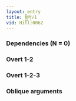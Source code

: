 ```yaml
---
layout: entry
title: སྐྱིག་√1
vid: Hill:0062
---
```

### Dependencies (N = 0)


### Overt 1-2


### Overt 1-2-3


### Oblique arguments
